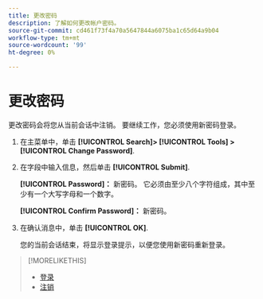```yaml
---
title: 更改密码
description: 了解如何更改帐户密码。
source-git-commit: cd461f73f4a70a5647844a6075ba1c65d64a9b04
workflow-type: tm+mt
source-wordcount: '99'
ht-degree: 0%

---
```


# 更改密码

更改密码会将您从当前会话中注销。 要继续工作，您必须使用新密码登录。

1. 在主菜单中，单击 **[!UICONTROL Search]> [!UICONTROL Tools] >[!UICONTROL Change Password]**.

1. 在字段中输入信息，然后单击 **[!UICONTROL Submit]**.

   **[!UICONTROL Password]：** 新密码。 它必须由至少八个字符组成，其中至少有一个大写字母和一个数字。

   **[!UICONTROL Confirm Password]：** 新密码。

1. 在确认消息中，单击 **[!UICONTROL OK]**.

   您的当前会话结束，将显示登录提示，以便您使用新密码重新登录。

>[!MORELIKETHIS]
>
>* [登录](/help/search-social-commerce/getting-started/log-in.md)
>* [注销](/help/search-social-commerce/getting-started/log-out.md)

